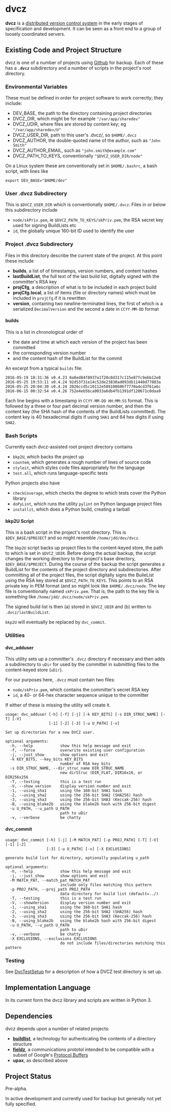 <h1 class="libTop">dvcz</h1>

**dvcz** is a
[distributed version control system](https://en.wikipedia.org/wiki/Distributed_version_control)
in the early stages of specification and development.  It can be seen as
a front end to
a group of loosely coordinated servers.

## Existing Code and Project Structure

dvcz is one of a number of projects using
[Github](https://www.github.com)
for backup.  Each of these has a **`.dvcz`** subdirectory and a number of
scripts in the project's root directory.

### Environmental Variables

These must be defined in order for project software to work correctly;
they include:

* DEV_BASE, the path to the directory containing project directories
* DVCZ_DIR, which might be for example `"/var/app/sharedev"`
* DVCZ_UDIR, where files are stored by content key; eg `"/var/app/sharedev/U"`
* DVCZ_USER_DIR, path to this user's .dvcz/, so `$HOME/.dvcz`
* DVCZ_AUTHOR, the double-quoted name of the author, such as `"John Smith"`
* DVCZ_AUTHOR_EMAIL, such as `"john.smith@example.com"`
* DVCZ_PATH_TO_KEYS, conventionally `"$DVCZ_USER_DIR/node"`

On a Linux system these are conventionally set in `$HOME/.bashrc`, a bash
script, with lines like

    export DEV_BASE="$HOME/dev"

### User .dvcz Subdirectory

This is `$DVCZ_USER_DIR` which is conventionally `$HOME/.dvcz`.  Files in or
below this subdirectory include

* `node/skPriv.pem`, ie `$DVCZ_PATH_TO_KEYS/skPriv.pem`, the RSA secret key
    used for signing BuildLists etc
* `id`, the globally unique 160-bit ID used to identify the user

### Project .dvcz Subdirectory

Files in this directory describe the current state of the project.  At
this point these include

* **builds**, a list of of timestamps, version numbers, and content hashes
* **lastBuildList**, the full text of the last build list, digitally signed
with the committer's RSA key
* **projCfg**, a description of what is to be included in each project build
* **projCfg.local**, a list of items (file or directory names)
    which must be included in `projCfg` if it is rewritten
* **version**, containing two newline-terminated lines, the first of which
    is a serialized `DecimalVersion` and the second a date in `CCYY-MM-DD`
    format

#### builds

This is a list in chronological order of

* the date and time at which each version of the project has been committed
* the corresponding version number
* and the content hash of the BuildList for the commit

An excerpt from a typical `builds` file:

    2016-05-19 18:31:36 v0.4.23 8a8ed84f8937a1f20c0d317c115e87fc9ebb12e8
    2016-05-25 19:53:11 v0.4.24 92d53f31e14c52de23830ad093db11440d77803a
    2016-05-25 20:04:30 v0.4.24 2026ccd5c10112e509108606f7770a4cd3f61a6c
    2016-06-15 00:32:54 v0.4.26 752e4eb5bca0033a6db4fb1391df120671c0daa9

Each line begins with a timestamp in `CCYY-MM-DD HH:MM:SS` format.
This is followed by a three or four part decimal version number, and
then the content key (the SHA hash of the contents of the BuildLists
committed).  The content key is 40 hexadecimal digits if using `SHA1`
and 64 hex digits if using `SHA2`.

### Bash Scripts

Currently each dvcz-assisted root project directory contains

* `bkp2U`, which backs the project up
* `countem`, which generates a rough number of lines of source code
* `styleit`, which styles code files appropriately for the language
* `test.all`, which runs language-specific tests

Python projects also have

* `checkCoverage`, which checks the degree to which tests cover the Python library
* `doPyLint`, which runs the utility `pylint` on Python language project files
* `installit`, which does a Python build, creating a tarball

#### bkp2U Script

This is a bash script in the project's root directory.  This is
`$DEV_BASE/$PROJECT` and so might resemble `/home/jdd/dev/dvcz`.

The `bkp2U` script backs up project files to the
content-keyed store, the path to which is set in `$DVCZ_UDIR`.   Before
doing the actual backup, the script changes the working directory to
the project's base directory,
`$DEV_BASE/$PROJECT`.  During the course of the backup the script generates a
BuildList for the contents of the project directory and subdirectories.
After committing
all of the project files, the script digitally signs the BuileList
using the RSA key
stored at `$DVCZ_PATH_TO_KEYS`.  This points to an RSA private key in
PEM format (and so might look like `$HOME/.dvcz/node`.  The key file
is conventionally named `skPriv.pem`.  That is, the path to the key
file is something like `/home/jdd/.dvcz/node/skPriv.pem`.

The signed build list is then (a) stored in `$DVCZ_UDIR` and (b) written
to `.dvcz/lastBuildList`.

`bkp2U` will eventually be replaced by `dvc_commit`.

### Utilities

#### dvc_adduser

This utility sets up a committer's `.dvcz` directory if necessary and then
adds a subdirectory to `uDir` for used by the committer in submitting files
to the content-keyed store (`uDir`).

For our purposes here, `.dvcz` must contain two files:

* `node/skPriv.pem`, which contains the committer's secret RSA key
* `id`, a 40- or 64-hex character sequence unique to the committer

If either of these is missing the utility will create it.

    usage: dvc_adduser [-h] [-f] [-j] [-k KEY_BITS] [-s DIR_STRUC_NAME] [-T] [-V]
                       [-1] [-2] [-3] [-u U_PATH] [-v]

    Set up directories for a new DVCZ user.

    optional arguments:
      -h, --help            show this help message and exit
      -f, --force           overwrite existing user configuration
      -j, --just_show       show options and exit
      -k KEY_BITS, --key_bits KEY_BITS
                            number of RSA key bits
      -s DIR_STRUC_NAME, --dir_struc_name DIR_STRUC_NAME
                            new dirStruc (DIR_FLAT, DIR16x16, or DIR256x256
      -T, --testing         this is a test run
      -V, --show_version    display version number and exit
      -1, --using_sha1      using the 160-bit SHA1 hash
      -2, --using_sha2      using the 256-bit SHA2 (SHA256) hash
      -3, --using_sha3      using the 256-bit SHA3 (Keccak-256) hash
      -B, --using_blake2b   using the blake2b hash with 256-bit digest
      -u U_PATH, --u_path U_PATH
                            path to uDir
      -v, --verbose         be chatty

#### dvc_commit

    usage: dvc_commit [-h] [-j] [-M MATCH_PAT] [-p PROJ_PATH] [-T] [-V] [-1] [-2]
                      [-3] [-u U_PATH] [-v] [-X EXCLUSIONS]

    generate build list for directory, optionally populating u_path

    optional arguments:
      -h, --help            show this help message and exit
      -j, --just_show       show options and exit
      -M MATCH_PAT, --match_pat MATCH_PAT
                            include only files matching this pattern
      -p PROJ_PATH, --proj_path PROJ_PATH
                            data directory for build list (default=../)
      -T, --testing         this is a test run
      -V, --showVersion     display version number and exit
      -1, --using_sha1      using the 160-bit SHA1 hash
      -2, --using_sha2      using the 256-bit SHA2 (SHA256) hash
      -3, --using_sha3      using the 256-bit SHA3 (Keccak-256) hash
      -B, --using_blake2b   using the blake2b hash with 256-bit digest
      -u U_PATH, --u_path U_PATH
                            path to uDir
      -v, --verbose         be chatty
      -X EXCLUSIONS, --exclusions EXCLUSIONS
                            do not include files/directories matching this pattern

### Testing

See
[DvcTestSetup](https://jddixon.github.io/dvcz/test_directory_structure.html)
for a description of how a DVCZ test directory is set up.

## Implementation Language

In its current form the dvcz library and scripts are written in Python 3.

## Dependencies

dvcz depends upon a number of related projects:

* [**buildlist**](https://jddixon.github.io/buildlist), a technology
for authenticating the contents of a directory structure
* [**fieldz**](https://jddixon.github.io/fieldz), a communications
prototol intended to be compatible with a subset of Google's
[Protocol Buffers](https://developers.google.com/protocol-buffers)
* **upax**, as described above

## Project Status

Pre-alpha.

In active development and currently used for backup but
generally not yet fully specified.


